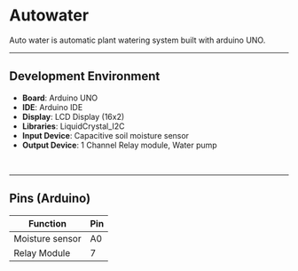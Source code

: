 # Autowater
Auto water is automatic plant watering system built with arduino UNO.

---

## Development Environment

- **Board**: Arduino UNO
- **IDE**: Arduino IDE
- **Display**: LCD Display (16x2)
- **Libraries**: LiquidCrystal_I2C
- **Input Device**: Capacitive soil moisture sensor
- **Output Device**: 1 Channel Relay module, Water pump

<br>

---

## Pins (Arduino)

| Function | Pin |
|----------|-----|
| Moisture sensor | A0 |
| Relay Module | 7 |
